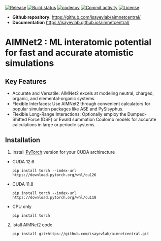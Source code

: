 [![Release](https://img.shields.io/github/v/release/isayevlab/aimnetcentral)](https://img.shields.io/github/v/release/isayevlab/aimnetcentral)
[![Build status](https://img.shields.io/github/actions/workflow/status/isayevlab/aimnetcentral/main.yml?branch=main)](https://github.com/isayevlab/aimnetcentral/actions/workflows/main.yml?query=branch%3Amain)
[![codecov](https://codecov.io/gh/isayevlab/aimnetcentral/branch/main/graph/badge.svg)](https://codecov.io/gh/isayevlab/aimnetcentral)
[![Commit activity](https://img.shields.io/github/commit-activity/m/isayevlab/aimnetcentral)](https://img.shields.io/github/commit-activity/m/isayevlab/aimnetcentral)
[![License](https://img.shields.io/github/license/isayevlab/aimnetcentral)](https://img.shields.io/github/license/isayevlab/aimnetcentral)

- **Github repository**: <https://github.com/isayevlab/aimnetcentral/>
- **Documentation** <https://isayevlab.github.io/aimnetcentral/>

# AIMNet2 : ML interatomic potential for fast and accurate atomistic simulations

## Key Features

- Accurate and Versatile: AIMNet2 excels at modeling neutral, charged, organic, and elemental-organic systems.
- Flexible Interfaces: Use AIMNet2 through convenient calculators for popular simulation packages like ASE and PySisyphus.
- Flexible Long-Range Interactions: Optionally employ the Dumped-Shifted Force (DSF) or Ewald summation Coulomb models for accurate calculations in large or periodic systems.

## Installation

1. Install [PyTorch](https://pytorch.org/) version for your CUDA archirecture

- CUDA 12.6

  `pip install torch --index-url https://download.pytorch.org/whl/cu126`

- CUDA 11.8

  `pip install torch --index-url https://download.pytorch.org/whl/cu118`

- CPU only

  `pip install torch`

2. Istall AIMNet2 code

   `pip install git+https://github.com/isayevlab/aimnetcentral.git`
